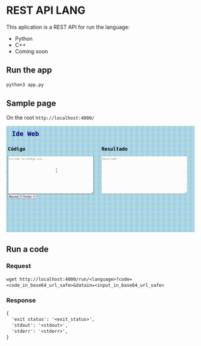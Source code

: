 # REST API LANG
This aplication is a REST API for run the language:
- Python
- C++
- Coming soon

## Run the app
```bash
python3 app.py
```

## Sample page
On the root `http://localhost:4000/`

![Sample Page](sample_page.gif)

## Run a code

### Request


    wget http://localhost:4000/run/<language>?code=<code_in_base64_url_safe>&datain=<input_in_base64_url_safe>

### Response

    {
      'exit status': '<exit_status>',
      'stdout': '<stdout>',
      'stderr': '<stderr>',
    }
